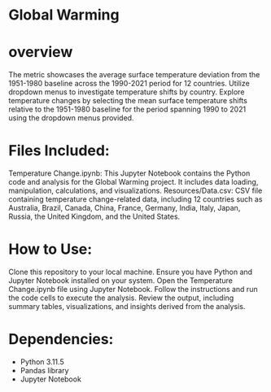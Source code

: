 # Global Warming

# overview 
The metric showcases the average surface temperature deviation from the 1951-1980 baseline across the 1990-2021 period for 12 countries. Utilize dropdown menus to investigate temperature shifts by country. Explore temperature changes by selecting the mean surface temperature shifts relative to the 1951-1980 baseline for the period spanning 1990 to 2021 using the dropdown menus provided.

# Files Included:
Temperature Change.ipynb: This Jupyter Notebook contains the Python code and analysis for the Global Warming project. It includes data loading, manipulation, calculations, and visualizations. Resources/Data.csv: CSV file containing temperature change-related data, including 12 countries such as Australia, Brazil, Canada, China, France, Germany, India, Italy, Japan, Russia, the United Kingdom, and the United States.

# How to Use:
Clone this repository to your local machine. Ensure you have Python and Jupyter Notebook installed on your system. Open the Temperature Change.ipynb file using Jupyter Notebook. Follow the instructions and run the code cells to execute the analysis. Review the output, including summary tables, visualizations, and insights derived from the analysis.

# Dependencies:
- Python 3.11.5
- Pandas library
- Jupyter Notebook









